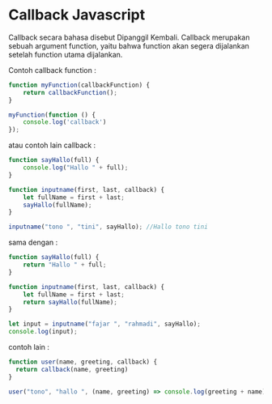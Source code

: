 # Callback Javascript

Callback secara bahasa disebut Dipanggil Kembali. Callback merupakan sebuah argument function, yaitu bahwa function akan segera dijalankan setelah function utama dijalankan. 

Contoh callback function : 
```js
function myFunction(callbackFunction) {
    return callbackFunction();
}

myFunction(function () {
    console.log('callback')
});
```

atau contoh lain callback : 

```js
function sayHallo(full) {
    console.log("Hallo " + full);
}

function inputname(first, last, callback) {
    let fullName = first + last;
    sayHallo(fullName);
}

inputname("tono ", "tini", sayHallo); //Hallo tono tini
```
sama dengan :
```js
function sayHallo(full) {
    return "Hallo " + full;
}

function inputname(first, last, callback) {
    let fullName = first + last;
    return sayHallo(fullName);
}

let input = inputname("fajar ", "rahmadi", sayHallo);
console.log(input);
```
contoh lain : 
```js
function user(name, greeting, callback) {
  return callback(name, greeting)
}

user("tono", "hallo ", (name, greeting) => console.log(greeting + name)) //hallo tono
```
